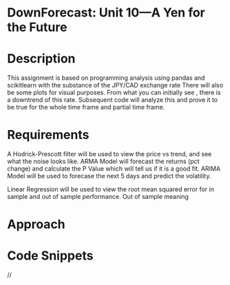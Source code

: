 # DownForecast: Unit 10—A Yen for the Future

# Description
This assignment is based on programming analysis using pandas and scikitlearn with the substance of the JPY/CAD exchange rate
There will also be some plots for visual purposes. From what you can initially see , there is a downtrend of this rate.
Subsequent code will analyze this and prove it to be true for the whole time frame and partial time frame.

# Requirements
A Hodrick-Prescott filter will be used to view the price vs trend, and see what the noise looks like.
ARMA Model will forecast the returns (pct change) and calculate the P Value which will tell us if it is a good fit.
ARIMA Model will be used to forecase the next 5 days and predict the volatility.

Linear Regression will be used to view the root mean squared error for in sample and out of sample performance.
Out of sample meaning 

# Approach


# Code Snippets
//
